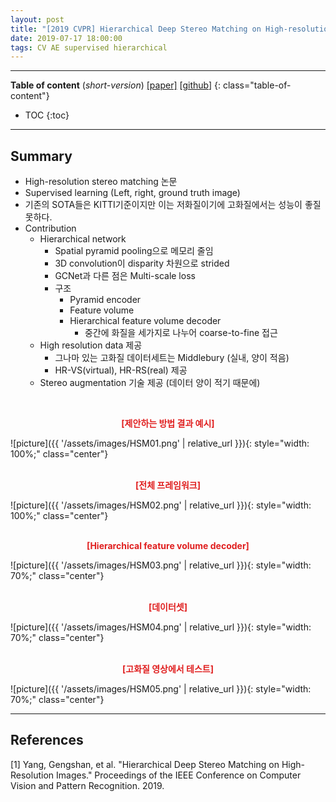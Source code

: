 ```yaml
---
layout: post
title: "[2019 CVPR] Hierarchical Deep Stereo Matching on High-resolution Images"
date: 2019-07-17 18:00:00
tags: CV AE supervised hierarchical
---
```


<!--more-->

---

**Table of content** (*short-version*)
[[paper]](http://openaccess.thecvf.com/content_CVPR_2019/papers/Yang_Hierarchical_Deep_Stereo_Matching_on_High-Resolution_Images_CVPR_2019_paper.pdf) [[github](https://github.com/gengshan-y/high-res-stereo)]
{: class="table-of-content"}
* TOC
{:toc}

---

## Summary

- High-resolution stereo matching 논문
- Supervised learning (Left, right, ground truth image)
- 기존의 SOTA들은 KITTI기준이지만 이는 저화질이기에 고화질에서는 성능이 좋질 못하다.
- Contribution
  - Hierarchical network
    - Spatial pyramid pooling으로 메모리 줄임
    - 3D convolution이 disparity 차원으로 strided
    - GCNet과 다른 점은 Multi-scale loss 
    - 구조
      - Pyramid encoder
      - Feature volume
      - Hierarchical feature volume decoder
        - 중간에 화질을 세가지로 나누어 coarse-to-fine 접근
  - High resolution data 제공
    - 그나마 있는 고화질 데이터세트는 Middlebury (실내, 양이 적음)
    - HR-VS(virtual), HR-RS(real) 제공
  - Stereo augmentation 기술 제공 (데이터 양이 적기 때문에)
  
<br/>
<p align="center" style="color: #e01f1f; font-weight: bold;">[제안하는 방법 결과 예시]</p>
![picture]({{ '/assets/images/HSM01.png' | relative_url }}){: style="width: 100%;" class="center"}
<br/>


<br/>
<p align="center" style="color: #e01f1f; font-weight: bold;">[전체 프레임워크]</p>
![picture]({{ '/assets/images/HSM02.png' | relative_url }}){: style="width: 100%;" class="center"}
<br/>

<br/>
<p align="center" style="color: #e01f1f; font-weight: bold;">[Hierarchical feature volume decoder]</p>
![picture]({{ '/assets/images/HSM03.png' | relative_url }}){: style="width: 70%;" class="center"}
<br/>

<br/>
<p align="center" style="color: #e01f1f; font-weight: bold;">[데이터셋]</p>
![picture]({{ '/assets/images/HSM04.png' | relative_url }}){: style="width: 70%;" class="center"}
<br/>

<br/>
<p align="center" style="color: #e01f1f; font-weight: bold;">[고화질 영상에서 테스트]</p>
![picture]({{ '/assets/images/HSM05.png' | relative_url }}){: style="width: 70%;" class="center"}
<br/>



---


## References

[1] Yang, Gengshan, et al. "Hierarchical Deep Stereo Matching on High-Resolution Images." Proceedings of the IEEE Conference on Computer Vision and Pattern Recognition. 2019.
